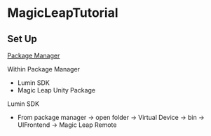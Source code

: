 # MagicLeapTutorial

## Set Up 

[Package Manager](https://creator.magicleap.com/downloads/lumin-sdk/overview)

Within Package Manager

- Lumin SDK
- Magic Leap Unity Package

Lumin SDK 
  - From package manager -> open folder -> Virtual Device -> bin -> UIFrontend -> Magic Leap Remote
